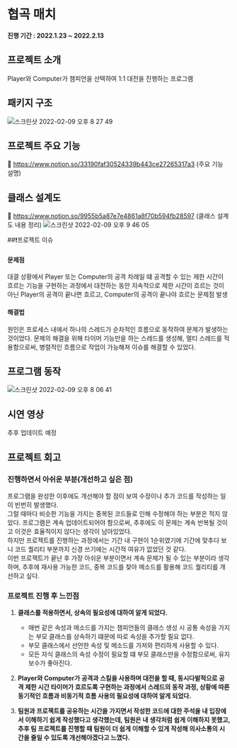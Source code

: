 # 협곡 매치
<Strong>진행 기간 : 2022.1.23 ~ 2022.2.13</Strong><br>

## 프로젝트 소개
Player와 Computer가 챔피언을 선택하여 1:1 대전을 진행하는 프로그램

## 패키지 구조
![스크린샷 2022-02-09 오후 8 27 49](https://user-images.githubusercontent.com/60283977/153191147-83dea08b-9210-4a21-a9b1-aa077d8ed65c.png)

## 프로젝트 주요 기능
🔗 https://www.notion.so/33190faf30524339b443ce27265317a3 (주요 기능 설명)

##  클래스 설계도
🔗 https://www.notion.so/9955b5a87e7e4861a8f70b594fb28597 (클래스 설계도 내용 정리)
![스크린샷 2022-02-09 오후 9 46 05](https://user-images.githubusercontent.com/60283977/153203895-fc9d490f-ebb7-40d6-a45c-cd7c95476a5a.png)


##❗프로젝트 이슈
#### 문제점
대결 상황에서 Player 또는 Computer의 공격 차례일 떄 공격할 수 있는 제한 시간이 흐르는 기능을 구현하는 과정에서 
대전하는 동안 지속적으로 제한 시간이 흐르는 것이 아닌 Player의 공격이 끝나면 흐르고, Computer의 공격이 끝나야 흐르는 문제점 발생
#### 해결법
원인은 프로세스 내에서 하나의 스레드가 순차적인 흐름으로 동작하여 문제가 발생하는 것이었다.
문제의 해결을 위해 타이머 기능만을 하는 스레드를 생성해, 멀티 스레드를 적용함으로써, 병렬적인 흐름으로 작업이 가능해져 이슈를 해결할 수 있었다.

## 프로그램 동작
![스크린샷 2022-02-09 오후 8 06 41](https://user-images.githubusercontent.com/60283977/153186178-3daf4af2-1506-4713-8767-64e35275203e.png)


## 시연 영상
추후 업데이트 예정

## 프로젝트 회고

### 진행하면서 아쉬운 부분(개선하고 싶은 점)
프로그램을 완성한 이후에도 개선해야 할 점이 보여 수정이나 추가 코드를 작성하는 일이 빈번히 발생했다.  
그럴 때마다 비슷한 기능을 가지는 중복된 코드들로 인해 수정해야 하는 부분은 적지 않았다.
프로그램은 계속 업데이트되어야 함으로써, 추후에도 이 문제는 계속 반복될 것이고 이것은 효율적이지 않다는 생각이 남아있었다.  
하지만 프로젝트를 진행하는 과정에서는 기간 내 구현이 1순위였기에 기간에 맞추다 보니 코드 퀄리티 부분까지 신경 쓰기에는 시간적 여유가 없었던 것 같다.  
이번 프로젝트가 끝난 후 가장 아쉬운 부분이면서 계속 문제가 될 수 있는 부분이라 생각하며, 추후에 재사용 가능한 코드, 중복 코드를 찾아 메소드를 활용해 코드 퀄리티를 개선하고 싶다.

### 프로젝트 진행 후 느낀점
1. <strong> 클래스를 적용하면서, 상속의 필요성에 대하여 알게 되었다.</strong>

   - 매번 같은 속성과 메소드를 가지는 챔피언들의 클래스 생성 시 공통 속성을 가지는 부모 클래스를 상속하기 떄문에 따로 속성을 추가할 필요 없다.
   - 부모 클래스에서 선언한 속성 및 메소드를 가져와 편리하게 사용할 수 있다.
   - 모든 자식 클래스의 속성 수정이 필요할 떄 부모 클래스만을 수정함으로써, 유지보수가 좋아진다.
           <br>
   

2. <strong>Player와 Computer가 공격과 스킬을 사용하며 대전을 할 때, 동시다발적으로 공격 제한 시간 타이머가 흐르도록 구현하는 과정에서
  스레드의 동작 과정, 상황에 따른 동기적인 흐름과 비동기적 흐름 사용의 필요성에 대하여 알게 되었다.<br></strong>


3. <strong>팀원과 프로젝트를 공유하는 시간을 가지면서 작성한 코드에 대한 주석을 내 입장에서 이해하기 쉽게 작성했다고 생각했는데,
  팀원은 내 생각처럼 쉽게 이해하지 못했고, 추후 팀 프로젝트를 진행할 때 팀원이 더 쉽게 이해할 수 있게 작성해 의사소통의 시간을 줄일 수 있도록 개선해야겠다고 느꼈다.</strong>